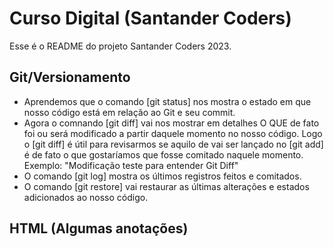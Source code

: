 # Curso Digital (Santander Coders)
Esse é o README do projeto Santander Coders 2023.

## Git/Versionamento
- Aprendemos que o comando [git status] nos mostra o estado em que nosso código está em relação ao Git e seu commit. 
- Agora o comnando [git diff] vai nos mostrar em detalhes O QUE de fato foi ou será modificado a partir daquele momento no nosso código. Logo o [git diff] é útil para revisarmos se aquilo de vai ser lançado no [git add] é de fato o que gostaríamos que fosse comitado naquele momento. Exemplo: 
"Modificação teste para entender Git Diff"
- O comando [git log] mostra os últimos registros feitos e comitados. 
- O comando [git restore] vai restaurar as últimas alterações e estados adicionados ao nosso código. 

## HTML (Algumas anotações)

